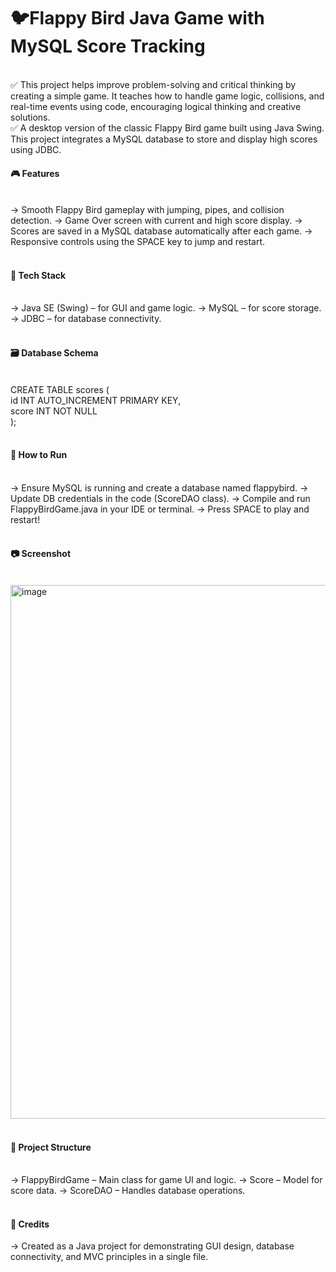 # 🐦Flappy Bird Java Game with MySQL Score Tracking
<br>
</H4>✅ This project helps improve problem-solving and critical thinking by creating a simple game. It teaches how to handle game logic, collisions, and real-time events using code, encouraging logical thinking and creative solutions.
<BR>
✅ A desktop version of the classic Flappy Bird game built using Java Swing. This project integrates a MySQL database to store and display high scores using JDBC.
<br></H4>

<H4>🎮 Features</H4>
<BR>
->  Smooth Flappy Bird gameplay with jumping, pipes, and collision detection.
-> Game Over screen with current and high score display.
-> Scores are saved in a MySQL database automatically after each game.
-> Responsive controls using the SPACE key to jump and restart.
<BR>
<BR>
<H4>🧱 Tech Stack</H4>
<BR>
-> Java SE (Swing) – for GUI and game logic.
-> MySQL – for score storage.
-> JDBC – for database connectivity.
<BR>
<BR>
<H4>🗃️ Database Schema</H4>
<BR>
CREATE TABLE scores (<BR>
  id INT AUTO_INCREMENT PRIMARY KEY,<BR>
  score INT NOT NULL<BR>
);<BR>
<BR>
<H4>🚀 How to Run</H4>
<BR>
-> Ensure MySQL is running and create a database named flappybird.
-> Update DB credentials in the code (ScoreDAO class).
-> Compile and run FlappyBirdGame.java in your IDE or terminal.
-> Press SPACE to play and restart!
<BR>
<BR>
<H4>📷 Screenshot</H4>
<BR>
<img width="854" alt="image" src="https://github.com/user-attachments/assets/b6a6a753-efa6-46aa-adf0-fc3b49e3718e" />
<BR>
<BR>
<H4>📁 Project Structure </H4>
<BR>
-> FlappyBirdGame – Main class for game UI and logic.
-> Score – Model for score data.
-> ScoreDAO – Handles database operations.
<BR>
<BR>
<H4>🏁 Credits</H4>
-> Created as a Java project for demonstrating GUI design, database connectivity, and MVC principles in a single file.
<BR>


